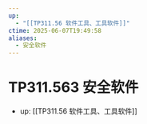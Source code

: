 ```yaml
---
up:
  - "[[TP311.56 软件工具、工具软件]]"
ctime: 2025-06-07T19:49:58
aliases:
  - 安全软件
---
```


# TP311.563 安全软件

- up: [[TP311.56 软件工具、工具软件]]
